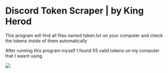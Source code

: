 # Discord Token Scraper | by King Herod
This program will find all files named token.txt on your computer and check the tokens inside of them automatically

After running this program myself I found 55 valid tokens on my computer that I wasnt using

<img src="https://media.discordapp.net/attachments/934188251319783525/938966114409529385/unknown.png">
